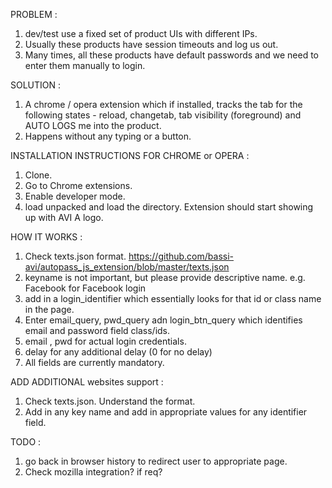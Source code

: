 PROBLEM :
1. dev/test use a fixed set of product UIs with different IPs.
2. Usually these products have session timeouts and log us out.
3. Many times, all these products have default passwords and we need to enter them manually to login.

SOLUTION : 
1. A chrome / opera extension which if installed, tracks the tab for the following states - reload, changetab, tab visibility (foreground) and AUTO LOGS me into the product.
2. Happens without any typing or a button.

INSTALLATION INSTRUCTIONS FOR CHROME or OPERA : 
1. Clone.
2. Go to Chrome extensions.
3. Enable developer mode.
4. load unpacked and load the directory. Extension should start showing up with AVI A logo.

HOW IT WORKS : 
1. Check texts.json format. https://github.com/bassi-avi/autopass_js_extension/blob/master/texts.json
2. keyname is not important, but please provide descriptive name. e.g. Facebook for Facebook login
3. add in a login_identifier which essentially looks for that id or class name in the page.
4. Enter email_query, pwd_query adn login_btn_query which identifies email and password field class/ids.
5. email , pwd for actual login credentials.
6. delay for any additional delay (0 for no delay)
7. All fields are currently mandatory.

ADD ADDITIONAL websites support : 
1. Check texts.json. Understand the format.
2. Add in any key name and add in appropriate values for any identifier field.

TODO : 
1. go back in browser history to redirect user to appropriate page.
2. Check mozilla integration? if req?
